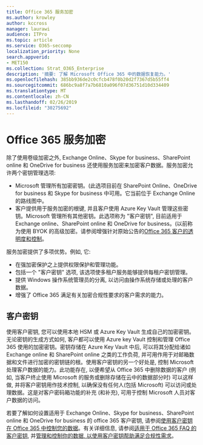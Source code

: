 ```yaml
---
title: Office 365 服务加密
ms.author: krowley
author: kccross
manager: laurawi
audience: ITPro
ms.topic: article
ms.service: O365-seccomp
localization_priority: None
search.appverid:
- MET150
ms.collection: Strat_O365_Enterprise
description: '摘要: 了解 Microsoft Office 365 中的数据恢复能力。'
ms.openlocfilehash: 385bb936de2c0cfcb478f0b20d2f7367d5b55ff4
ms.sourcegitcommit: 686bc9a8f7a7b6810a096f07d36751d10d334409
ms.translationtype: MT
ms.contentlocale: zh-CN
ms.lasthandoff: 02/26/2019
ms.locfileid: "30275692"
---
```

# <a name="office-365-service-encryption"></a>Office 365 服务加密

除了使用卷级加密之外, Exchange Online、Skype for business、SharePoint online 和 OneDrive for business 还使用服务加密来加密客户数据。服务加密允许两个密钥管理选项:
- Microsoft 管理所有加密密钥。(此选项目前在 SharePoint Online、OneDrive for business 和 Skype for business 中可用。它当前位于 Exchange Online 的路线图中。
- 客户提供用于服务加密的根键, 并且客户使用 Azure Key Vault 管理这些密钥。Microsoft 管理所有其他密钥。此选项称为 "客户密钥", 目前适用于 Exchange online、SharePoint online 和 OneDrive for business。(以前称为使用 BYOK 的高级加密。请参阅增强针对原始公告的[Office 365 客户的透明度和控制](http://blogs.office.com/2015/04/21/enhancing-transparency-and-control-for-office-365-customers/)。

服务加密提供了多项优势。例如, 它:
- 在强加密保护之上提供权限保护和管理功能。
- 包括一个 "客户密钥" 选项, 该选项使多租户服务能够提供每租户密钥管理。
- 提供 Windows 操作系统管理员的分离, 以访问由操作系统存储或处理的客户数据。
- 增强了 Office 365 满足有关加密合规性要求的客户需求的能力。

## <a name="customer-key"></a>客户密钥
使用客户密钥, 您可以使用本地 HSM 或 Azure Key Vault 生成自己的加密密钥。无论密钥的生成方式如何, 客户都可以使用 Azure key Vault 控制和管理 Office 365 使用的加密密钥。密钥存储在 Azure Key Vault 中后, 可以将其分配给诸如 Exchange online 和 SharePoint online 之类的工作负荷, 并可用作用于对邮箱数据和文件进行加密的密钥链的根。使用客户密钥的另一个好处是, 控制 Microsoft 处理客户数据的能力。此功能存在, 以便希望从 Office 365 中删除数据的客户 (例如, 当客户终止使用 Microsoft 的服务或删除存储在云中的数据部分时) 可以这样做, 并将客户密钥用作技术控制, 以确保没有任何人(包括 Microsoft) 可以访问或处理数据。这是对客户密码箱功能的补充 (和补充), 可用于控制 Microsoft 人员对客户数据的访问。

若要了解如何设置适用于 Exchange Online、Skype for business、SharePoint online 和 OneDrive for business 的 office 365 客户密钥, 请参阅[使用客户密钥在 Office 365 中控制您的数据](https://support.office.com/article/Controlling-your-data-in-Office-365-using-Customer-Key-f2cd475a-e592-46cf-80a3-1bfb0fa17697)。有关详细信息, 请参阅[适用于 Office 365 FAQ 的客户密钥](https://support.office.com/article/Customer-Key-for-Office-365-FAQ-41ae293a-bd5c-4083-acd8-e1a2b4329da6), 并[管理和控制你的数据, 以使用客户密钥帮助满足合规性需求](https://techcommunity.microsoft.com/t5/Microsoft-Ignite-Content-2017/Manage-and-control-your-data-to-help-meet-compliance-needs-with/td-p/117580)。
